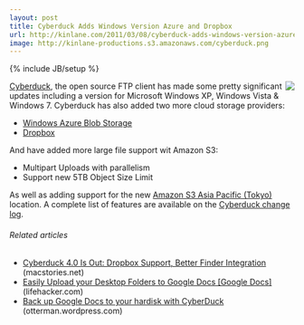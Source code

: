 ```yaml
---
layout: post
title: Cyberduck Adds Windows Version Azure and Dropbox
url: http://kinlane.com/2011/03/08/cyberduck-adds-windows-version-azure-and-dropbox/
image: http://kinlane-productions.s3.amazonaws.com/cyberduck.png
---
```

{% include JB/setup %}
<img src="http://kinlane-productions.s3.amazonaws.com/cyberduck.png"  align="right" /><a title="Cyberduck" href="http://cyberduck.ch/">Cyberduck</a>, the open source FTP client has made some pretty significant updates including a version for Microsoft Windows XP, Windows Vista &amp; Windows 7.
Cyberduck has also added two more cloud storage providers:
<ul>
     <li>
          <a title="Windows Azure Blog Storage" href="http://www.microsoft.com/windowsazure/windowsazure/">Windows Azure Blob Storage</a>
     </li>
     <li>
          <a title="Dropbox" href="https://www.dropbox.com/">Dropbox</a>
     </li>
</ul>And have added more large file support wit Amazon S3:
<ul>
     <li>Multipart Uploads with parallelism
     </li>
     <li>Support new 5TB Object Size Limit
     </li>
</ul>As well as adding support for the new <a title="Amazon S3 Asia Pacific Tokyo" href="https://forums.aws.amazon.com/ann.jspa?annID=941">Amazon S3 Asia Pacific (Tokyo)</a> location.
A complete list of features are available on the <a title="Cyberduck Change Log" href="http://cyberduck.ch/changelog/">Cyberduck change log</a>.
<h6 class="zemanta-related-title c1">
     Related articles
</h6>
<ul class="zemanta-article-ul">
     <li class="zemanta-article-ul-li">
          <a href="http://www.macstories.net/news/cyberduck-4-0-is-out-dropbox-support-better-finder-integration/">Cyberduck 4.0 Is Out: Dropbox Support, Better Finder Integration</a> (macstories.net)
     </li>
     <li class="zemanta-article-ul-li">
          <a href="http://lifehacker.com/5713676/easily-upload-your-desktop-folders-to-google-docs">Easily Upload your Desktop Folders to Google Docs [Google Docs]</a> (lifehacker.com)
     </li>
     <li class="zemanta-article-ul-li">
          <a href="http://otterman.wordpress.com/2011/03/01/back-up-google-docs-to-your-hardisk-with-cyberduck/">Back up Google Docs to your hardisk with CyberDuck</a> (otterman.wordpress.com)
     </li>
</ul>